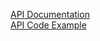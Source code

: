 <a href="https://github.com/piotrgiedziun/simpleTaskManager/blob/master/API_docs.markdown">API Documentation</a>
<br />
<a href="https://github.com/piotrgiedziun/simpleTaskManager/blob/master/API_usage.markdown">API Code Example</a>